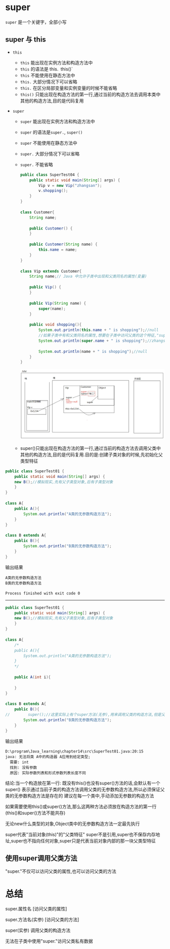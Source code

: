 # super

`super` 是一个关键字，全部小写

## super 与 this

+  `this`
   
   +  `this` 能出现在实例方法和构造方法中
   +  `this` 的语法是 this.` `this()`
   +  `this` 不能使用在静态方法中
   +  `this.` 大部分情况下可以省略
   +  `this.` 在区分局部变量和实例变量的时候不能省略
   +  `this()` 只能出现在构造方法的第一行,通过当前的构造方法去调用本类中其他的构造方法,目的是代码复用
   
+  `super`
   
   +  `super` 能出现在实例方法和构造方法中
   
   +  `super` 的语法是`super.`, `super()`
   
   +  `super` 不能使用在静态方法中
   
   +  `super.` 大部分情况下可以省略
   
   +  `super.` 不能省略
   
      ```java
      public class SuperTest04 {
          public static void main(String[] args) {
              Vip v = new Vip("zhangsan");
              v.shopping();
          }
      }
      
      class Customer{
          String name;
      
          public Customer() {
          }
      
          public Customer(String name) {
              this.name = name;
          }
      }
      
      class Vip extends Customer{
          String name;// Java 中允许子类中出现和父类同名的属性(变量)
      
          public Vip() {
          }
      
          public Vip(String name) {
              super(name);
          }
      
          public void shopping(){
              System.out.println(this.name + " is shopping");//null
              //如果子类中有和父类同名的属性,想要在子类中访问父类的这个特征,"super."不能省略
              System.out.println(super.name + " is shopping");//zhangsan
      
              System.out.println(name + " is shopping");//null
          }
      }
      ```
   
      ![内存空间](super内存空间.png)
   
   +  super()只能出现在构造方法的第一行,通过当前的构造方法去调用父类中其他的构造方法,目的是代码复用.目的是:创建子类对象的时候,先初始化父类型特征

```java
public class SuperTest01 {
    public static void main(String[] args) {
    new B();//模拟现实,先有父子类型对象,后有子类型对象
    }
}

class A{
    public A(){
        System.out.println("A类的无参数构造方法");
    }
}

class B extends A{
    public B(){
        System.out.println("B类的无参数构造方法");
    }
}

```

输出结果

```
A类的无参数构造方法
B类的无参数构造方法

Process finished with exit code 0

```

--------

```java
public class SuperTest01 {
    public static void main(String[] args) {
    new B();//模拟现实,先有父子类型对象,后有子类型对象
    }
}

class A{
    /*
    public A(){
        System.out.println("A类的无参数构造方法");
    }
    */
    
    public A(int i){
        
    }
}

class B extends A{
    public B(){
//        super();//这里实际上有个super方法(无参),用来调用父类的构造方法,但是父类的构造方法需要参数
        System.out.println("B类的无参数构造方法");
    }
}

```

输出结果

```
D:\program\Java_learning\chapter14\src\SuperTest01.java:20:15
java: 无法将类 A中的构造器 A应用到给定类型;
  需要: int
  找到: 没有参数
  原因: 实际参数列表和形式参数列表长度不同
```

结论:当一个构造放在第一行:
	既没有this()也没有super()方法的话,会默认有一个super()
	表示通过当前子类的构造方法调用父类的无参数构造方法,所以必须保证父类的无参数构造方法是存在的
	建议在每一个类中,手动添加无参数的构造方法

如果需要使用this()或super()方法,那么这两种方法必须放在构造方法的第一行(this()和super()方法不能共存)

无论new什么类型的对象,Object类中的无参数构造方法一定最先执行

super代表"当前对象(this)"的"父类特征"
super不是引用,super也不保存内存地址,super也不指向任何对象,super只是代表当前对象内部的那一块父类型特征

## 使用super调用父类方法

"super."不仅可以访问父类的属性,也可以访问父类的方法



# 总结

super.属性名 [访问父类的属性]

super.方法名(实参) [访问父类的方法]

super(实参) 调用父类的构造方法

无法在子类中使用"super."访问父类私有数据

